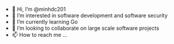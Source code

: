 - 👋 Hi, I’m @minhdc201
- 👀 I’m interested in software development and software security
- 🌱 I’m currently learning Go
- 💞️ I’m looking to collaborate on large scale software projects
- 📫 How to reach me ...

<!---
minhdc201/minhdc201 is a ✨ special ✨ repository because its `README.md` (this file) appears on your GitHub profile.
You can click the Preview link to take a look at your changes.
--->
